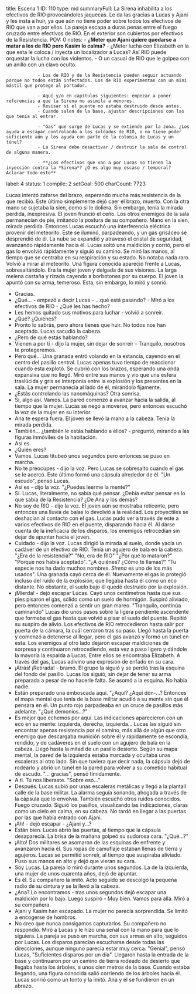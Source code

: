 title:          Escena 1
ID:             110
type:           md
summaryFull:    La Sirena inhabilita a los efectivos de RIO provocándoles jaquecas. Le da las gracias a Lucas y Ajani y les insta a huir, ya que aún no tiene poder sobre todos los efectivos de RIO que van a por ellos. La pareja escapa a duras penas entre el fuego cruzado entre efectivos de RIO. En el exterior son cubiertos por efectivos de la Resistencia.
POV:            0
notes:          - **¿Meter que Ajani quiere quedarse a matar a los de RIO pero Kasim lo calma?**
                - ¿Meter lucha con Elizabeth en la que esta le coloca / inyecta un localizador a Lucas? Así RIO puede orquestar la lucha con los violentos.
                - O un casual de RIO que le golpea con un anillo con un clavo oculto.
                
                - Los de RIO y de la Resistencia pueden seguir actuando porque no todos están infectados. Los de RIO experimentan con un mini mástil que protege al portador.
                
                - Aquí y/o en capítulos siguientes: empezar a poner referencias a que la Sirena no asimila a menores.
                - Revisar si el puente no estaba destruido desde antes.
                - Cuando salen de la base, ajustar descripciones con las que tenía al entrar.
                
                - "Gas" que surge de Lucas y se extiende por la zona. ¿Los ayuda a escapar controlando a los soldados de RIO, o no tiene poder suficiente aún y los ayuda con parte de la colonia de Lucas y un túnel?
                - La Sirena debe desactivar / destruir la sala de control de alguna manera.
                
                - **¿Los efectivos que van a por Lucas no tienen la inyección contra la *Sirena*? ¿O es algo muy escaso / temporal? Aclarar todo esto**
label:          4
status:         1
compile:        2
setGoal:        500
charCount:      7723


Lucas intentó zafarse del brazo, esperando mucha más resistencia de la que recibió. Este último simplemente dejó caer el brazo, muerto.
Con la otra mano se sujetaba la sien, como si le doliera. Sin embargo, tenía la mirada perdida, inexpresiva.
El joven frunció el ceño. Los otros enemigos de la sala permanecían de pie, imitando la postura de su compañero. Mano en la sien, mirada perdida.
Entonces Lucas escuchó una interferencia eléctrica provenir del meteorito. Este se iluminó, parpadeando, y un gas grisáceo se desprendió de él. La nube se expandió y atravesó el cristal de seguridad, avanzando rápidamente hacia él.
Lucas soltó una maldición y corrió, pero el gas lo envolvió rápidamente y siguió su camino.
Se miró las manos, al tiempo que se centraba en su respiración y su estado. No notaba nada raro.
Volvió a mirar al meteorito.
Una figura conocida apareció frente a Lucas, sobresaltándolo.
Era la mujer joven y delgada de sus visiones. La larga melena castaña y rizada cayendo a borbotones por su cuerpo.
El joven la apuntó con su arma, temeroso. Esta, sin embargo, lo miró y sonrió.
- Gracias.
- ¿Qué... - empezó a decir Lucas - ...qué está pasando? - Miró a los efectivos de RIO - ¿Qué les has hecho?
- Les hemos quitado sus motivos para luchar - volvió a sonreír.
- ¿Qué? ¿Quiénes?
- Pronto lo sabrás, pero ahora tienes que huir. No todos nos han aceptado.
Lucas sacudió la cabeza.
- ¿Pero de qué estás hablando?
- Vienen a por ti - dijo la mujer, sin dejar de sonreír - Tranquilo, nosotros te protegeremos.
- Pero qué...
Una granada entró volando en la estancia, cayendo en el centro del pasillo central. Lucas apenas tuvo tiempo de reaccionar cuando esta explotó. Se cubrió con los brazos, esperando una onda expansiva que no llegó.
Miró entre sus manos y vio que una esfera traslúcida y gris se interponía entre la explosión y los presentes en la sala.
La mujer permanecía al lado de él, mirándolo fijamente.
- ¿Estás controlando las nanomáquinas?
Otra sonrisa.
- Sí, algo así. Vamos.
La pared comenzó a avanzar hacia la salida, al tiempo que la mujer.
Lucas se negó a moverse, pero entonces escuchó la voz de la mujer en su interior.
- Ana te espera fuera.
El joven se llevó la mano a la cabeza.
Tenía la mirada perdida.
- También... ¿también le estás hablando a ellos? - preguntó, mirando a las figuras inmóviles de la habitación.
- Así es.
- ¿Quién eres?
- Vamos.
Lucas titubeó unos segundos pero entonces se puso en marcha.
- No te preocupes - dijo la voz.
Pero Lucas se sobresalto cuando el gas se le acercó. Este último formó una cápsula alrededor de él.
"Un escudo", pensó Lucas.
- Así es - dijo la voz.
"¿Puedes leerme la mente?"
- Sí.
Lucas, literalmente, no sabía qué pensar. ¿Debía evitar pensar en lo que sabía de la Resistencia? ¿De Ana y los demás?
- No soy de RIO - dijo la voz.
El joven aún se mostraba reticente, pero entonces una lluvia de balas lo devolvió a la realidad.
Los proyectiles se deshacían al contacto con el gas. Lucas pudo ver a través de este a varios efectivos de RIO en el puente, disparando hacia él. Al darse cuenta de la ineficacia de los disparos, los enemigos retrocedían sin dejar de apuntar hacia el joven.
- Cuidado - dijo la voz.
Lucas dirigió la mirada al suelo, donde yacía un cadáver de un efectivo de RIO. Tenía un agujero de bala en la cabeza.
"¿Era de la resistencia?"
"No, era de RIO"
"¿Por qué lo mataron?"
"Porque nos había aceptado".
"¿A quiénes? ¿Cómo te llamas?"
"Tu especie nos ha dado muchos nombres. *Sirena* es uno de los más usados".
Una granada cayó cerca de él. Nuevamente el gas lo protegió incluso del ruido de la explosión, que llegaba hasta él como un eco distante.
No obstante, el suelo bajo él quedó destruido por la explosión.
- ¡Mierda! - dejó escapar Lucas.
Cayó unos centímetros hasta que sus pies pisaron el gas, sólido como un suelo de hormigón.
Suspiró aliviado, pero entonces comenzó a sentir un gran mareo.
"Tranquilo, continúa caminando"
Lucas dio unos pasos sobre la ligera pendiente ascendente que formaba el gas hasta que volvió a pisar el suelo del puente. Repitió su suspiro de alivio.
Los efectivos de RIO retrocedieron hasta salir por puerta de la cámara, la cuál cerraron tras su paso.
Llegó hasta la puerta y comenzó a detenerse al llegar, pero el gas avanzó y formó un túnel en esta. Los enemigos al otro lado dejaron escapar maldiciones de sorpresa y continuaron retrocediendo, esta vez a paso ligero y dándole la mayoría la espalda a Lucas.
Entre ellos se encontraba Elizabeth.
A través del gas, Lucas adivino una expresión de enfado en su cara.
- ¡Atrás! ¡Retirada! - bramó.
El grupo la siguió y se perdió tras la esquina del fondo del pasillo. Lucas los siguió, sin dejar de tener su arma preparada a pesar de no hacerle falta. Se asomó a la esquina.
No había nadie.
- Están preparado una emboscada aquí.
"¿Aquí? ¿Aquí dón-...?
Entonces el mapa mental que tenía de la base militar acudió a su mente sin que él pensara en él. Un punto rojo parpadeaba en un cruce de pasillos más adelante.
"¿Qué demonios...?"
- Es mejor que echemos por aquí.
Las indicaciones aparecieron con un eco en su mente: izquierda, derecha, izquierda...
Lucas las siguió sin encontrar apenas resistencia por el camino, más allá de algún que otro enemigo que descargaba munición sobre él y rápidamente se escondía, rendido, y de cadáveres en el suelo con un agujero de bala en la cabeza.
Llegó hasta la mitad de un pasillo desierto. Según su mapa mental, la pared de la izquierda estaba marcada y ocultaba unas escaleras al otro lado.
Sin que tuviera que decir nada, la cápsula dejó de rodearlo y abrió un túnel en la pared para volver a su cometido habitual de escudo.
"... gracias", pensó tímidamente.
- A ti. Tú nos liberaste.
"Sobre eso..."
- Después.
Lucas subió por unas escaleras metálicas y llegó a la plantall calle de la base militar. La alarma seguía sonando, ahogada a través de la cápsula que lo envolvía. También escuchó otros ruidos conocidos.
Fuego cruzado.
Siguió los pasillos, visualizando las indicaciones, claras como un cielo en calma, en su cabeza.
No tardó en llegar a las puertas por las que había entrado con Ajani.
- ¡Ah! - dejó escapar - ¿Ajani y...?
- Están bien.
Lucas abrió las puertas, al tiempo que la cápsula desaparecía. La brisa de la mañana golpeó su sudorosa cara.
"¿Qué...?"
- ¡Alto!
Dos militares se asomaron de las esquinas de enfrente y avanzaron hacia él. Sus ropas de camuflaje estaban llenas de tierra y agujeros.
Lucas se permitió sonreír, al tiempo que suspiraba aliviado.
Puso sus manos en alto y dejó que vieran su cara.
- Soy Lucas.
La pareja lo miró durante unos segundos. La de la izquierda, una mujer de unos cuarenta años, dejó de apuntar.
- Es él.
Su compañero la imitó. Acto seguido se descolgó la pequeña radio de su cintura y se la llevó a la cabeza.
- ¿Ana? Lo encontramos - tras unos segundos dejó escapar una maldición por lo bajo. Luego suspiró - Muy bien. Vamos para allá.
Miró a su compañera.
- Ajani y Kasim han escapado.
La mujer no parecía sorprendida. Se limitó a encogerse de hombros.
- No creo que nunca consigamos capturarlos.
Su compañero no respondió. Miró a Lucas y le hizo una señal con la mano para que lo siguiera. La pareja se puso en marcha, con sus armas en alto, seguidos por Lucas.
Los disparos parecían escucharse desde todas las direcciones, aunque ninguno parecía estar muy cerca.
"Genial", pensó Lucas, "Suficientes disparos por un día".
Llegaron hasta la entrada de la base y continuaron por un camino de tierra rodeado de desierto que llegaba hasta los árboles, a unos cien metros de la base.
Cuando estaba llegando, una figura conocida salió corriendo de los árboles hacia él. Lucas sonrió como un tonto y la imitó.
Ana y él se fundieron en un abrazo.